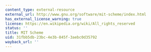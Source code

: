 ```yaml
---
content_type: external-resource
external_url: http://www.gnu.org/software/mit-scheme/index.html
has_external_license_warning: true
license: https://en.wikipedia.org/wiki/All_rights_reserved
status: ''
title: MIT Scheme
uid: 31fbb5db-23bc-4e3b-845f-3aebc0d35792
wayback_url: ''
---
```

